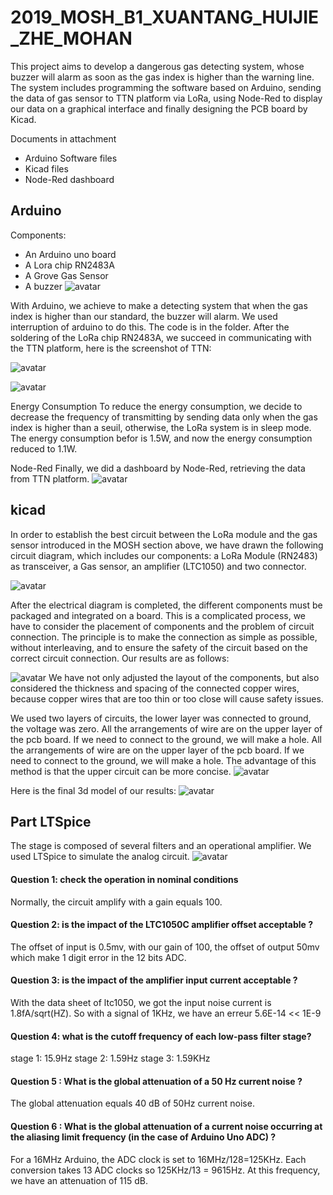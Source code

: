# 2019_MOSH_B1_XUANTANG_HUIJIE_ZHE_MOHAN
This project aims to develop a dangerous gas detecting system, whose buzzer will alarm as soon as the gas index is higher than the warning line. The system includes programming the software based on Arduino, sending the data of gas sensor to TTN platform via LoRa, using Node-Red to display our data on a graphical interface and finally designing the PCB board by Kicad. 
 
 Documents in attachment
- Arduino Software files 
- Kicad files 
- Node-Red dashboard

## Arduino
Components:
- An Arduino uno board
- A Lora chip RN2483A
- A Grove Gas Sensor
- A buzzer
![avatar](https://github.com/MOSH-Insa-Toulouse/2019_MOSH_B1_XUANTANG_HUIJIE_ZHE/blob/master/pic/arduino.jpg "Figure 1: Arduino")

With Arduino, we achieve to make a detecting system that when the gas index is higher than our standard, the buzzer will alarm. We used interruption of arduino to do this. The code is in the folder.
After the soldering of the LoRa chip RN2483A, we succeed in communicating with the TTN platform, here is the screenshot of TTN:

![avatar](https://github.com/MOSH-Insa-Toulouse/2019_MOSH_B1_XUANTANG_HUIJIE_ZHE/blob/master/pic/ttn.PNG "Figure 2: ttn data")

![avatar](https://github.com/MOSH-Insa-Toulouse/2019_MOSH_B1_XUANTANG_HUIJIE_ZHE/blob/master/pic/ttn_data_payload.PNG "Figure 3: ttn data payload")

Energy Consumption
To reduce the energy consumption, we decide to decrease the frequency of transmitting by sending data only when the gas index is higher than a seuil, otherwise, the LoRa system is in sleep mode. The energy consumption befor is 1.5W, and now the energy consumption reduced to 1.1W.

Node-Red
Finally, we did a dashboard by Node-Red, retrieving the data from TTN platform.
![avatar](https://github.com/MOSH-Insa-Toulouse/2019_MOSH_B1_XUANTANG_HUIJIE_ZHE/blob/master/pic/node-red.JPG "Figure 4: flow of node-red")


## kicad

In order to establish the best circuit between the LoRa module and the gas sensor introduced in the MOSH section above, we have drawn the following circuit diagram, which includes our components: a LoRa Module (RN2483) as transceiver, a Gas sensor, an amplifier (LTC1050) and two connector.

![avatar](https://github.com/MOSH-Insa-Toulouse/2019_MOSH_B1_XUANTANG_HUIJIE_ZHE/blob/master/pic/schema.jpg "Figure 5: Diagram of the shield's electrical circuit")

After the electrical diagram is completed, the different components must be packaged and integrated on a board. This is a complicated process, we have to consider the placement of components and the problem of circuit connection. The principle is to make the connection as simple as possible, without interleaving, and to ensure the safety of the circuit based on the correct circuit connection. Our results are as follows:

![avatar](https://github.com/MOSH-Insa-Toulouse/2019_MOSH_B1_XUANTANG_HUIJIE_ZHE/blob/master/pic/PCB.jpg "Figure 6: Printed circuit board 1")
We have not only adjusted the layout of the components, but also considered the thickness and spacing of the connected copper wires, because copper wires that are too thin or too close will cause safety issues.

We used two layers of circuits, the lower layer was connected to ground, the voltage was zero. All the arrangements of wire are on the upper layer of the pcb board. If we need to connect to the ground, we will make a hole.
All the arrangements of wire are on the upper layer of the pcb board. If we need to connect to the ground, we will make a hole. The advantage of this method is that the upper circuit can be more concise.
![avatar](https://github.com/MOSH-Insa-Toulouse/2019_MOSH_B1_XUANTANG_HUIJIE_ZHE/blob/master/pic/PCB_2.jpg "Figure 7: Printed circuit board 2")

Here is the final 3d model of our results:
![avatar](https://github.com/MOSH-Insa-Toulouse/2019_MOSH_B1_XUANTANG_HUIJIE_ZHE/blob/master/pic/3D.jpg "Figure 8: 3D Model")


## Part LTSpice

The stage is composed of several filters and an operational amplifier. We used LTSpice to simulate the analog circuit.
![avatar](https://github.com/MOSH-Insa-Toulouse/2019_MOSH_B1_XUANTANG_HUIJIE_ZHE/blob/master/pic/ltspice.JPG "Figure 9: Ltspice")

#### Question 1: check the operation in nominal conditions
Normally, the circuit amplify with a gain equals 100.
#### Question 2:  is the impact of the LTC1050C amplifier offset acceptable ?
The offset of input is 0.5mv, with our gain of 100, the offset of output 50mv which make 1 digit error in the 12 bits ADC.
#### Question 3:  is the impact of the amplifier input current acceptable ?
With the data sheet of ltc1050, we got the input noise current is 1.8fA/sqrt(HZ). So with a signal of 1KHz, we have an erreur 5.6E-14 << 1E-9 

#### Question 4:  what is the cutoff frequency of each low-pass filter stage?
stage 1: 15.9Hz
stage 2: 1.59Hz
stage 3: 1.59KHz
#### Question 5 : What is the global attenuation of a 50 Hz current noise ?
The global attenuation equals 40 dB of 50Hz current noise.

#### Question 6 : What is the global attenuation of a current noise occurring at the aliasing limit frequency (in the case of Arduino Uno ADC) ?
For a 16MHz Arduino, the ADC clock is set to 16MHz/128=125KHz. Each conversion takes 13 ADC clocks so 125KHz/13 = 9615Hz. At this frequency, we have an attenuation of 115 dB.
